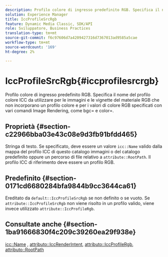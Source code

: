 ```yaml
---
description: Profilo colore di ingresso predefinito RGB. Specifica il nome del profilo colore ICC da utilizzare per le immagini e le vignette del materiale RGB che non incorporano un profilo colore e per i valori di colore RGB specificati con vari comandi Image Rendering, come bgc= e color=.
solution: Experience Manager
title: IccProfileSrcRgb
feature: Dynamic Media Classic, SDK/API
role: Sviluppatore, Business Practices
translation-type: tm+mt
source-git-commit: f6c97606d7a4209427316d7367013ad9585a5cae
workflow-type: tm+mt
source-wordcount: '169'
ht-degree: 2%

---
```



# IccProfileSrcRgb{#iccprofilesrcrgb}

Profilo colore di ingresso predefinito RGB. Specifica il nome del profilo colore ICC da utilizzare per le immagini e le vignette del materiale RGB che non incorporano un profilo colore e per i valori di colore RGB specificati con vari comandi Image Rendering, come bgc= e color=.

## Proprietà {#section-c22966bba03e43c08e9d3fb91bfdd465}

Stringa di testo. Se specificato, deve essere un valore `icc::Name` valido dalla mappa del profilo ICC di questo catalogo immagini o del catalogo predefinito oppure un percorso di file relativo a `attribute::RootPath`. Il profilo ICC di riferimento deve essere un profilo RGB.

## Predefinito {#section-0171cd6680284bfa9844b9cc3644ca61}

Ereditato da `default::IccProfileSrcRgb` se non definito o se vuoto. Se `attribute::IccProfileSrcRgb` non viene risolto in un profilo valido, viene invece utilizzato `attribute::IccProfileRgb`.

## Consultate anche {#section-1ba91666830f4c209c39260ea29f938e}

[icc::Name](../../../../../ir-api/material-cat/image-rendering-api-ref/c-ir-material-catalog/c-ir-icc-profile-map-reference/r-ir-name-icc.md#reference-7a293ede360e433782575f8f6a562ac2) ,  [attributo::IccRenderIntent](../../../../../ir-api/material-cat/image-rendering-api-ref/c-ir-material-catalog/c-ir-attributes-reference/r-ir-iccrenderintent.md#reference-3b80b7a4c25545a593c5076f318b5c40),  [attributo::IccProfileRgb](../../../../../ir-api/material-cat/image-rendering-api-ref/c-ir-material-catalog/c-ir-attributes-reference/r-ir-iccprofilergb.md#reference-cdaad25b155646ffa382d722fd324b30),  [attributo::RootPath](../../../../../ir-api/material-cat/image-rendering-api-ref/c-ir-material-catalog/c-ir-attributes-reference/r-ir-rootpath.md#reference-a4d7c96b62e14fcbad1740c702f160f3)
